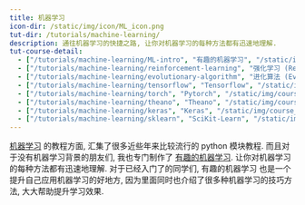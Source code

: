 ```yaml
---
title: 机器学习
icon-dir: /static/img/icon/ML_icon.png
tut-dir: /tutorials/machine-learning/
description: 通往机器学习的快捷之路, 让你对机器学习的每种方法都有迅速地理解.
tut-course-detail:
  - ["/tutorials/machine-learning/ML-intro", "有趣的机器学习", "/static/img/course_cover/ML_intro.png"]
  - ["/tutorials/machine-learning/reinforcement-learning", "强化学习 (Reinforcement Learning)", "/static/img/course_cover/rl.jpg"]
  - ["/tutorials/machine-learning/evolutionary-algorithm", "进化算法 (Evolutionary Algorithm)", "/static/img/course_cover/EA.jpg"]
  - ["/tutorials/machine-learning/tensorflow", "Tensorflow", "/static/img/course_cover/tf.jpg"]
  - ["/tutorials/machine-learning/torch", "Pytorch", "/static/img/course_cover/torch.jpg"]
  - ["/tutorials/machine-learning/theano", "Theano", "/static/img/course_cover/theano.jpg"]
  - ["/tutorials/machine-learning/keras", "Keras", "/static/img/course_cover/keras.jpg"]
  - ["/tutorials/machine-learning/sklearn", "SciKit-Learn", "/static/img/course_cover/sklearn.jpg"]
---
```



<a href="{{page.tut-dir}}">机器学习</a>
的教程方面,
汇集了很多近些年来比较流行的 python 模块教程.
而且对于没有机器学习背景的朋友们, 我也专门制作了
<a href="/tutorials/machine-learning/ML-intro/">有趣的机器学习</a>.
让你对机器学习的每种方法都有迅速地理解. 对于已经入门了的同学们,
有趣的机器学习 也是一个提升自己应用机器学习的好地方,
因为里面同时也介绍了很多种机器学习的技巧方法, 大大帮助提升学习效果.




